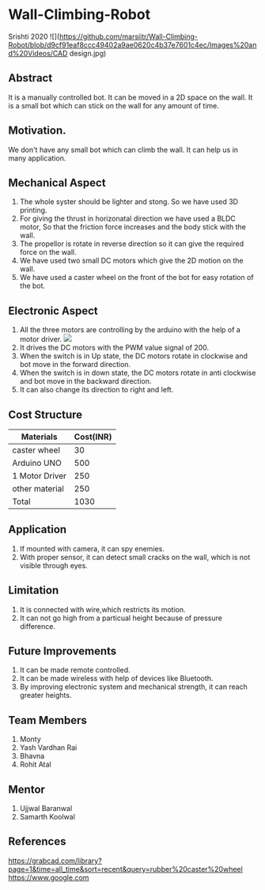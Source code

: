# Wall-Climbing-Robot
Srishti 2020
![](https://github.com/marsiitr/Wall-Climbing-Robot/blob/d9cf91eaf8ccc49402a9ae0620c4b37e7601c4ec/Images%20and%20Videos/CAD design.jpg)

## Abstract
It is a manually controlled bot. It can be moved in a 2D space on the wall. It is a small bot which can stick on the wall for any amount of time. 


## Motivation.
We don't have any small bot which can climb the wall. It can help us in many application.

## Mechanical Aspect
1. The whole syster should be lighter and stong. So we have used 3D printing.
2. For giving the thrust in horizonatal direction we have used a BLDC motor, So that the friction force increases and the body stick with the wall.
3. The propellor is rotate in reverse direction so it can give the required force on the wall.
4. We have used two small DC motors which give the 2D motion on the wall.
5. We have used a caster wheel on the front of the bot for easy rotation of the bot.

## Electronic Aspect
1. All the three motors are controlling by the arduino with the help of a motor driver.
![](https://github.com/marsiitr/Wall-Climbing-Robot/blob/5817e4bf6d1f57e17e3ba9b03fc3515b9ec7c421/Images%20and%20Videos/maxresdefault.jpg)
2. It drives the DC motors with the PWM value signal of 200.
3. When the switch is in Up state, the DC motors rotate in clockwise and bot move in the forward direction.
4. When the switch is in down state, the DC motors rotate in anti clockwise and bot move in the backward direction.
5. It can also change its direction to right and left.

## Cost Structure
| Materials  | Cost(INR) |
| ------------- | ------------- |
| caster wheel | 30 |
| Arduino UNO  |500 |
| 1 Motor Driver  | 250 |
| other material | 250  |
| Total | 1030 |

## Application
1. If mounted with camera, it can spy enemies.
2. With proper sensor, it can detect small cracks on the wall, which is not visible through eyes.

## Limitation
1. It is connected with wire,which restricts its motion.
2. It can not go high from a particual height because of pressure difference.

## Future Improvements
1. It can be made remote controlled.
2. It can be made wireless with help of devices like Bluetooth.
3. By improving electronic system and mechanical strength, it can reach greater heights.

## Team Members
1. Monty
2. Yash Vardhan Rai
3. Bhavna
4. Rohit Atal

## Mentor
1. Ujjwal Baranwal
2. Samarth Koolwal

## References
https://grabcad.com/library?page=1&time=all_time&sort=recent&query=rubber%20caster%20wheel
https://www.google.com

